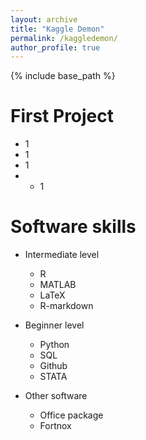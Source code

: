 ```yaml
---
layout: archive
title: "Kaggle Demon"
permalink: /kaggledemon/
author_profile: true
---
```


{% include base_path %}

First Project
======
* 1
* 1
* 1
* * 1



Software skills
======
* Intermediate level
  * R
  * MATLAB
  * LaTeX
  * R-markdown

* Beginner level
  * Python
  * SQL
  * Github
  * STATA

* Other software
  * Office package
  * Fortnox
